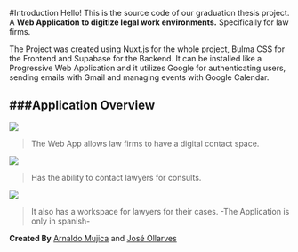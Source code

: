 #Introduction
Hello! This is the source code of our graduation thesis project. A **Web Application to digitize legal work environments.** Specifically for law firms.

The Project was created using Nuxt.js for the whole project, Bulma CSS for the Frontend and Supabase for the Backend. It can be installed like a Progressive Web Application and it utilizes Google for authenticating users, sending emails with Gmail and managing events with Google Calendar.

###Application Overview
----
![](https://media.discordapp.net/attachments/1050889869112660087/1177033000400199770/image.png?ex=65710867&is=655e9367&hm=f4a4a7d542fbde254d6a454f8c40da2353031cece614f0bc7b9707538c216b98&=&format=webp&width=1160&height=555)

> The Web App allows law firms to have a digital contact space.

![](https://media.discordapp.net/attachments/1050889869112660087/1177033000689614878/image.png?ex=65710867&is=655e9367&hm=c1eb844302739ffc949ae5ca252ba526f73ba0eb3f70e03d5ecd8f650ffc01cb&=&format=webp&width=905&height=600)

> Has the ability to contact lawyers for consults.

![](https://media.discordapp.net/attachments/1050889869112660087/1177038252281167953/Captura_de_pantalla_2023-11-22_195003.png?ex=65710d4b&is=655e984b&hm=d1ee520ff107b9e6daf116ed91eac81859ade49ac2cab5c31099777c929c8469&=&format=webp&width=1171&height=600)

> It also has a workspace for lawyers for their cases.
> -The Application is only in spanish-

**Created By** [Arnaldo Mujica](https://github.com/Retro0w0) and [José Ollarves](https://github.com/joseollarves)